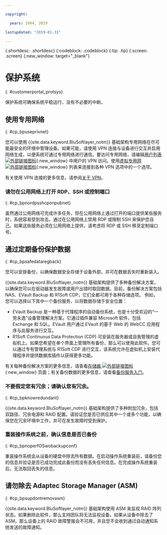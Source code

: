 ```yaml
---

copyright:

  years: 1994, 2019

lastupdated: "2019-01-31"

---
```


{:shortdesc: .shortdesc}
{:codeblock: .codeblock}
{:tip: .tip}
{:screen: .screen}
{:new_window: target="_blank"}


# 保护系统
{: #customerportal_protsys}

保护系统可确保系统平稳运行，没有不必要的中断。

## 使用专用网络
{: #cp_bpuseprivnet}

您可以使用 {{site.data.keyword.BluSoftlayer_notm}} 基础架构专用网络在尽可能最安全的环境中管理设备。如果可能，请使用 VPN 连接与设备进行交互并启用网络生成，以便系统可通过专用网络进行通信。要访问专用网络，请编辑[用户列表 ![外部链接图标](../icons/launch-glyph.svg)](https://control.softlayer.com/account/user/list){:new_window} 中用户的 VPN 访问。使用[虚拟专用网 ![外部链接图标](../icons/launch-glyph.svg)](http://www.softlayer.com/vpn-access){:new_window} 列表来连接到各种 VPN 选项中的一个选项。

有关使用 VPN 连接的更多信息，请参阅[关于 VPN](/docs/infrastructure/iaas-vpn?topic=VPN-about-vpn#about-vpn)。

### 请勿在公用网络上打开 RDP、SSH 或控制端口
{: #cp_bpnordpsshcponpubnet}

虽然通过公用网络可完成许多任务，但在公用网络上通过打开的端口提供某些服务时，系统容易受到攻击。通过在公用网络上禁用 RDP 或限制 SSH 来保护您自己。如果这些服务必须在公用网络上提供，请考虑将 RDP 或 SSH 移至定制端口号。

## 通过定期备份保护数据
{: #cp_bpsafedataregback}

您可以安排备份，以确保数据安全存储于设备外部，并可在数据丢失时重新装入。

{{site.data.keyword.BluSoftlayer_notm}} 基础架构提供了多种备份解决方案，以确保您可以在驱动器发生故障或用户出错时取回数据。目前，备份解决方案包括 NAS、EVault Backup 和 R1Soft CDP，它们全都可用于各种存储选项。
例如，您可以选择以下其中一个备份服务，以将数据存储于安全位置：
  * EVault Backup 是一种基于代理程序的自动备份系统，也是十分受欢迎的“一劳永逸”设备管理解决方案。它通过插件兼容 Microsoft 软件，包括 Exchange 和 SQL。EVault 用户通过 EVault 的基于 Web 的 WebCC 应用程序与此服务进行交互。
  * R1Soft Continuous Data Protection (CDP) 可安装在服务器或自我管理的虚拟机上。如果您希望在单个界面上管理所有备份，那么可以使用此软件。您可以通过专有管理系统与 R1Soft CDP 进行交互，该系统允许在虚拟机上安装代理程序并提供数据库插件以获得更多功能。

 有关每种备份解决方案的更多信息，请查看[存储器 ![外部链接图标](../icons/launch-glyph.svg)](http://www.softlayer.com/services/storagelayer/){:new_window} 页面；有关备份数据的更多信息，请查看[备份服务入门](/docs/infrastructure/Backup?topic=Backup-GettingStarted#GettingStarted)。

### 不要假定您有冗余；请确认您有冗余。
{: #cp_bpknowredundant}

{{site.data.keyword.BluSoftlayer_notm}} 基础架构提供了多种附加冗余，包括双路径、冗余电源和 RAID 配置。请验证您是否已供应其中一个或多个功能，以确保您在冗余环境中工作，并可在发生故障时受到保护。

### 重装操作系统之前，确认信息是否已备份
{: #cp_bpnoperfOSwobackupconf}

重装操作系统会从设备的硬盘中除去所有数据。在启动操作系统重装前，请备份您的信息并验证是否已成功完成此备份而没有丢失任何信息。在完成操作系统重装后，无法取回丢失的信息。

## 请勿除去 Adaptec Storage Manager (ASM)
{: #cp_bpsupdontremovasm}

 {{site.data.keyword.BluSoftlayer_notm}} 基础架构使用 ASM 来监视 RAID 阵列状态。如果删除此软件，那么支持团队将无法监视设备。如果从设备中除去了 ASM，那么设备上的 RAID 故障警报会不可用，并且您不会收到通过自动通知系统发送的故障通知。
